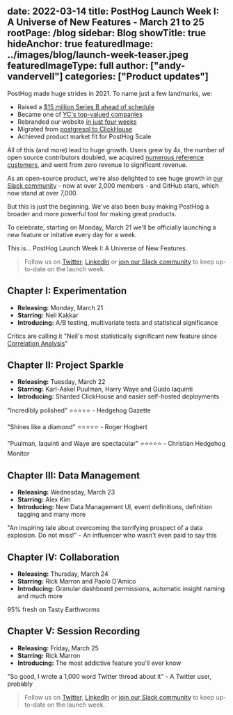 date: 2022-03-14
title: PostHog Launch Week I: A Universe of New Features - March 21 to 25
rootPage: /blog
sidebar: Blog
showTitle: true
hideAnchor: true
featuredImage: ../images/blog/launch-week-teaser.jpeg
featuredImageType: full
author: ["andy-vandervell"]
categories: ["Product updates"]
---

PostHog made huge strides in 2021. To name just a few landmarks, we: 

- Raised a [$15 million Series B ahead of schedule](/blog/why-we-raised-a-15m-series-b-ahead-of-schedule)
- Became one of [YC's top-valued companies](/blog/yc-top-companies)
- Rebranded our website [in just four weeks](/blog/postmortem-rebrand)
- Migrated from [postgresql to ClickHouse](/blog/how-we-turned-clickhouse-into-our-eventmansion)
- Achieved product market fit for PostHog Scale

All of this (and more) lead to huge growth. Users grew by 4x, the number of open source contributors doubled, we acquired [numerous reference customers](/customers), and went from zero revenue to significant revenue.

As an open-source product, we're also delighted to see huge growth in [our Slack community](/slack) - now at over 2,000 members - and GitHub stars, which now stand at over 7,000.

But this is just the beginning. We've also been busy making PostHog a broader and more powerful tool for making great products. 

To celebrate, starting on Monday, March 21 we'll be officially launching a new feature or initative every day for a week.

This is... PostHog Launch Week I: A Universe of New Features.

> Follow us on [Twitter](https://twitter.com/posthog), [LinkedIn](https://www.linkedin.com/company/posthog) or [join our Slack community](/slack/) to keep up-to-date on the launch week. 

## Chapter I: Experimentation

- **Releasing:** Monday, March 21
- **Starring:** Neil Kakkar
- **Introducing:** A/B testing, multivariate tests and statistical significance

Critics are calling it "Neil's most statistically significant new feature since [Correlation Analysis](/docs/user-guides/correlation)"

## Chapter II: Project Sparkle

- **Releasing:** Tuesday, March 22
- **Starring:** Karl-Askel Puulman, Harry Waye and Guido Iaquinti
- **Introducing:** Sharded ClickHouse and easier self-hosted deployments

"Incredibly polished" ⭐️⭐️⭐️⭐️⭐️ - Hedgehog Gazette

"Shines like a diamond" ⭐️⭐️⭐️⭐️⭐️ - Roger Hogbert

"Puulman, Iaquinti and Waye are spectacular" ⭐️⭐️⭐️⭐️⭐️ - Christian Hedgehog Monitor

## Chapter III: Data Management

- **Releasing:** Wednesday, March 23
- **Starring:** Alex Kim
- **Introducing:** New Data Management UI, event definitions, definition tagging and many more

"An inspiring tale about overcoming the terrifying prospect of a data explosion. Do not miss!" - An influencer who wasn't even paid to say this  

## Chapter IV: Collaboration

- **Releasing:** Thursday, March 24
- **Starring:** Rick Marron and Paolo D'Amico
- **Introducing:** Granular dashboard permissions, automatic insight naming and much more  

95% fresh on Tasty Earthworms

## Chapter V: Session Recording

- **Releasing:** Friday, March 25
- **Starring:** Rick Marron
- **Introducing:** The most addictive feature you'll ever know

"So good, I wrote a 1,000 word Twitter thread about it" - A Twitter user, probably

> Follow us on [Twitter](https://twitter.com/posthog), [LinkedIn](https://www.linkedin.com/company/posthog) or [join our Slack community](/slack/) to keep up-to-date on the launch week. 